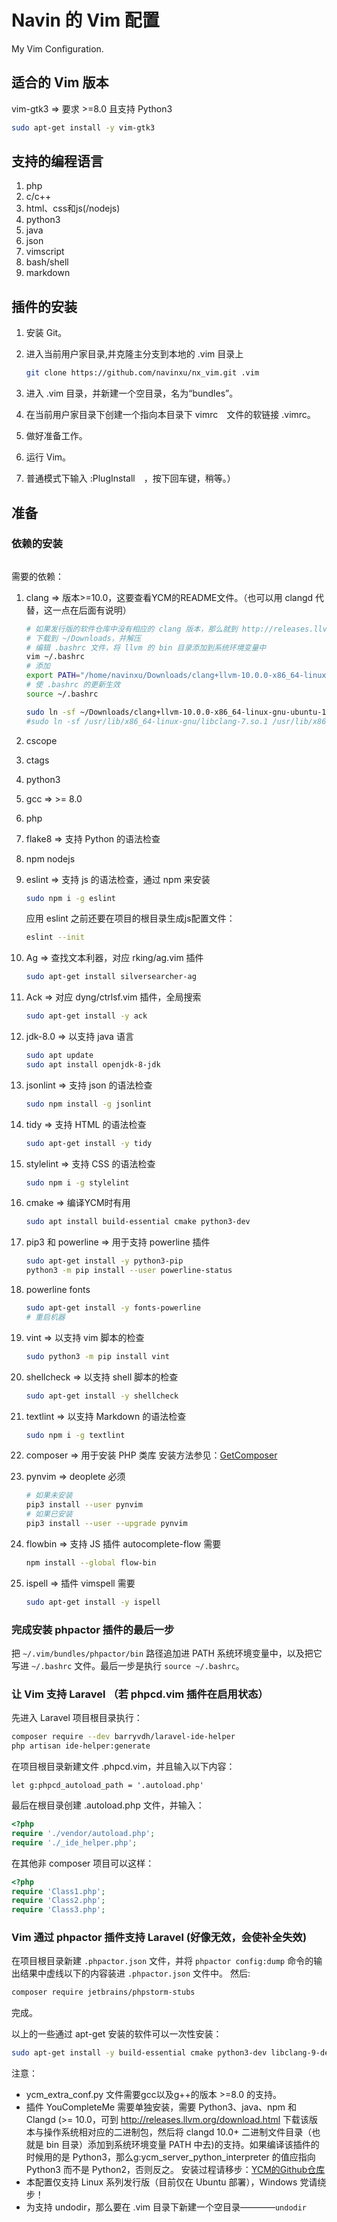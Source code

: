 # Navin 的 Vim 配置
My Vim Configuration.

## 适合的 Vim 版本
vim-gtk3 => 要求 >=8.0 且支持 Python3
```bash
sudo apt-get install -y vim-gtk3
```

## 支持的编程语言
1. php
2. c/c++
3. html、css和js(/nodejs)
4. python3
5. java
6. json
7. vimscript
8. bash/shell
9. markdown

## 插件的安装
1. 安装 Git。
2. 进入当前用户家目录,并克隆主分支到本地的 .vim 目录上

    ```bash
    git clone https://github.com/navinxu/nx_vim.git .vim
    ```
3. 进入 .vim 目录，并新建一个空目录，名为“bundles”。
4. 在当前用户家目录下创建一个指向本目录下 vimrc　文件的软链接 .vimrc。
5. 做好准备工作。
6. 运行 Vim。
7. 普通模式下输入 :PlugInstall　，按下回车键，稍等。）

## 准备
### 依赖的安装
```cpp

```
需要的依赖：
1. clang => 版本>=10.0，这要查看YCM的README文件。（也可以用 clangd 代替，这一点在后面有说明）

    ```bash
    # 如果发行版的软件仓库中没有相应的 clang 版本，那么就到 http://releases.llvm.org/download.html#10.0.0 这里下载与操作系统对应的  llvm 预编译版本
    # 下载到 ~/Downloads，并解压
    # 编辑 .bashrc 文件，将 llvm 的 bin 目录添加到系统环境变量中
    vim ~/.bashrc
    # 添加 
    export PATH="/home/navinxu/Downloads/clang+llvm-10.0.0-x86_64-linux-gnu-ubuntu-18.04/bin:${PATH}"
    # 使 .bashrc 的更新生效
    source ~/.bashrc
    
    sudo ln -sf ~/Downloads/clang+llvm-10.0.0-x86_64-linux-gnu-ubuntu-18.04/lib/libclang.so.10 /usr/lib/x86_64-linux-gnu/
    #sudo ln -sf /usr/lib/x86_64-linux-gnu/libclang-7.so.1 /usr/lib/x86_64-linux-gnu/libclang.so.7
    ```
2. cscope
3. ctags
4. python3
5. gcc => >= 8.0
6. php
7. flake8 => 支持 Python 的语法检查
8. npm nodejs
9. eslint => 支持 js 的语法检查，通过 npm 来安装

    ```bash
    sudo npm i -g eslint
    ```
    应用 eslint 之前还要在项目的根目录生成js配置文件：
    ```bash
    eslint --init
    ```
10. Ag => 查找文本利器，对应 rking/ag.vim 插件

    ```bash
    sudo apt-get install silversearcher-ag
    ```
11. Ack => 对应 dyng/ctrlsf.vim 插件，全局搜索

    ```bash
    sudo apt-get install -y ack
    ```
12. jdk-8.0 => 以支持 java 语言

    ```bash
    sudo apt update
    sudo apt install openjdk-8-jdk
    ```
13. jsonlint => 支持 json 的语法检查

    ```bash
    sudo npm install -g jsonlint
    ```
14. tidy => 支持 HTML 的语法检查

    ```bash
    sudo apt-get install -y tidy
    ```
15. stylelint => 支持 CSS 的语法检查

    ```bash
    sudo npm i -g stylelint
    ```
16. cmake => 编译YCM时有用

    ```bash
    sudo apt install build-essential cmake python3-dev
    ```
17. pip3 和 powerline => 用于支持 powerline 插件

    ```bash
    sudo apt-get install -y python3-pip
    python3 -m pip install --user powerline-status
    ```
18. powerline fonts

    ```bash
    sudo apt-get install -y fonts-powerline
    # 重启机器
    ```
19. vint => 以支持 vim 脚本的检查

    ```bash
    sudo python3 -m pip install vint
    ```
20. shellcheck => 以支持 shell 脚本的检查

    ```bash
    sudo apt-get install -y shellcheck
    ```
21. textlint => 以支持 Markdown 的语法检查

    ```bash
    sudo npm i -g textlint
    ```
22. composer => 用于安装 PHP 类库
    安装方法参见：[GetComposer](https://getcomposer.org/)
23. pynvim => deoplete 必须
    
    ```bash
    # 如果未安装
    pip3 install --user pynvim
    # 如果已安装
    pip3 install --user --upgrade pynvim
    ```
24. flowbin => 支持 JS 插件 autocomplete-flow 需要
    
    ```bash
    npm install --global flow-bin
    ```
25. ispell => 插件 vimspell 需要

    ```bash
    sudo apt-get install -y ispell
    ```

### 完成安装 phpactor 插件的最后一步
把 `~/.vim/bundles/phpactor/bin` 路径追加进 PATH 系统环境变量中，以及把它写进 `~/.bashrc` 文件。最后一步是执行 `source ~/.bashrc`。


### 让 Vim 支持 Laravel （若 phpcd.vim 插件在启用状态）
先进入 Laravel 项目根目录执行：
```bash
composer require --dev barryvdh/laravel-ide-helper
php artisan ide-helper:generate
```
在项目根目录新建文件 .phpcd.vim，并且输入以下内容：
```vim
let g:phpcd_autoload_path = '.autoload.php'
```
最后在根目录创建 .autoload.php 文件，并输入：
```php
<?php
require './vendor/autoload.php';
require './_ide_helper.php';
```
在其他非 composer 项目可以这样：
```php
<?php
require 'Class1.php';
require 'Class2.php';
require 'Class3.php';
```


### Vim 通过 phpactor 插件支持 Laravel (好像无效，会使补全失效)
在项目根目录新建 `.phpactor.json` 文件，并将 `phpactor config:dump` 命令的输出结果中虚线以下的内容装进 `.phpactor.json` 文件中。
然后:
```bash
composer require jetbrains/phpstorm-stubs
```
完成。


以上的一些通过 apt-get 安装的软件可以一次性安装：
```bash
sudo apt-get install -y build-essential cmake python3-dev libclang-9-dev clang-9 gcc-8 g++-8 cscope ctags npm nodejs python3 silversearcher-ag ack openjdk-8-jdk tidy python3-pip fonts-powerline shellcheck ispell flake8 --fix-missing
```


注意：
* ycm_extra_conf.py 文件需要gcc以及g++的版本 >=8.0 的支持。 
* 插件 YouCompleteMe 需要单独安装，需要 Python3、java、npm 和 Clangd (>= 10.0，可到 http://releases.llvm.org/download.html 下载该版本与操作系统相对应的二进制包，然后将 clangd 10.0+ 二进制文件目录（也就是 bin 目录）添加到系统环境变量 PATH 中去)的支持。如果编译该插件的时候用的是 Python3，那么g:ycm_server_python_interpreter 的值应指向 Python3 而不是 Python2，否则反之。
安装过程请移步：[YCM的Github仓库](https://github.com/Valloric/YouCompleteMe)
* 本配置仅支持 Linux 系列发行版（目前仅在 Ubuntu 部署），Windows 党请绕步！
* 为支持 undodir，那么要在 .vim 目录下新建一个空目录————`undodir`


